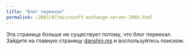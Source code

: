 ```yaml
---
title: "Блог переехал"
permalink: /2007/07/microsoft-exchange-server-2003.html
---
```

Эта страница больше не существует потому, что блог переехал. Зайдите на главную страницу [danshin.ms](http://danshin.ms) и воспользуйтесь поиском.